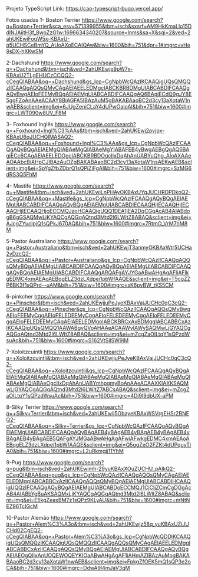 Projeto TypeScript
Link: https://cao-typescript-buqo.vercel.app/

Fotos usadas
1- Boston Terrier
https://www.google.com/search?q=Boston+Terrier&sca_esv=571399955&tbm=isch&sxsrf=AM9HkKmaLlo15DdlNJAiitH3f_8woZzG1w:1696634340207&source=lnms&sa=X&sqi=2&ved=2ahUKEwiFoqW5x-KBAxU-q5UCHSCeBmYQ_AUoAXoECAIQAw&biw=1600&bih=751&dpr=1#imgrc=vHe9sDX-hXKwSM

2-Dachshund
https://www.google.com/search?q=+Dachshund&tbm=isch&ved=2ahUKEwjp9pW7x-KBAxU2TLgEHUCzCCQQ2-cCegQIABAA&oq=+Dachshund&gs_lcp=CgNpbWcQAzIKCAAQigUQsQMQQzIICAAQgAQQsQMyCAgAEIAEELEDMgcIABCKBRBDMgUIABCABDIFCAAQgAQyBwgAEIoFEEMyBQgAEIAEMgUIABCABDIFCAAQgAQ6BAgjECdQ9gJY8E5ggFZoAnAAeACAAY8BiAGFA5IBAzAuM5gBAKABAaoBC2d3cy13aXotaW1nwAEB&sclient=img&ei=6JUgZeniCLaY4dUPwOaioAI&bih=751&biw=1600#imgrc=LWT090w8UV_F8M

3- Foxhound Inglês
https://www.google.com/search?q=+Foxhound+Ingl%C3%AAs&tbm=isch&ved=2ahUKEwj2pvjpx-KBAxU6qJUCHQlMASAQ2-cCegQIABAA&oq=+Foxhound+Ingl%C3%AAs&gs_lcp=CgNpbWcQAzIFCAAQgAQyBQgAEIAEMgQIABAeMgQIABAeMgYIABAFEB4yBwgAEBgQgAQ6BAgjECc6CAgAEIAEELEDOgcIABCKBRBDOgcIIxDqAhAnUABYuQhg_AloAXAAeAOAAbcBiAHpCJIBAzAuOZgBAKABAaoBC2d3cy13aXotaW1nsAEKwAEB&sclient=img&ei=SpYgZfbZDbrQ1sQPiZiFgAI&bih=751&biw=1600#imgrc=SzMG6dRS3Q5FhM

4- Mastife
https://www.google.com/search?q=+Mastife&tbm=isch&ved=2ahUKEwiLnPHAyOKBAxUYqJUCHRDPDkoQ2-cCegQIABAA&oq=+Mastife&gs_lcp=CgNpbWcQAzIFCAAQgAQyBQgAEIAEMgUIABCABDIFCAAQgAQyBQgAEIAEMgUIABCABDIECAAQHjIECAAQHjIECAAQHjIECAAQHjoECCMQJzoHCAAQigUQQ1DEA1jEA2DqCGgAcAB4AIABdogB6gGSAQMwLjKYAQCgAQGqAQtnd3Mtd2l6LWltZ8ABAQ&sclient=img&ei=AJcgZYucIpjQ1sQPkJ670AQ&bih=751&biw=1600#imgrc=7RtmO_VrM7hM8M

5-Pastor Australiano
https://www.google.com/search?q=+Pastor+Australiano&tbm=isch&ved=2ahUKEwjT3anmyOKBAxWtr5UCHa2vDzcQ2-cCegQIABAA&oq=+Pastor+Australiano&gs_lcp=CgNpbWcQAzIICAAQgAQQsQMyBQgAEIAEMgUIABCABDIFCAAQgAQyBQgAEIAEMgUIABCABDIFCAAQgAQyBQgAEIAEMgUIABCABDIFCAAQgARQAFgAYJYGaABwAHgAgAFliAFlkgEDMC4xmAEAoAEBqgELZ3dzLXdpei1pbWfAAQE&sclient=img&ei=T5cgZZP6BK3f1sQPrd--uAM&bih=751&biw=1600#imgrc=sK6pvBW_tKS5CM

6-pinkcher
https://www.google.com/search?q=+Pinscher&tbm=isch&ved=2ahUKEwjjuPeJyeKBAxVajJUCHc0qC3cQ2-cCegQIABAA&oq=+Pinscher&gs_lcp=CgNpbWcQAzIICAAQgAQQsQMyBwgAEIoFEEMyCggAEIoFELEDEEMyCggAEIoFELEDEEMyCggAEIoFELEDEEMyCggAEIoFELEDEEMyCAgAEIAEELEDMgoIABCKBRCxAxBDMggIABCABBCxAzIKCAAQigUQsQMQQ1AAWABgvQVoAHAAeACAAWyIAWySAQMwLjGYAQCgAQGqAQtnd3Mtd2l6LWltZ8ABAQ&sclient=img&ei=mZcgZaOILtqY1sQPzdWsuAc&bih=751&biw=1600#imgrc=S162VtSjlSW9jM

7-Xoloitzcuintli
https://www.google.com/search?q=+Xoloitzcuintli&tbm=isch&ved=2ahUKEwjjuPeJyeKBAxVajJUCHc0qC3cQ2-cCegQIABAA&oq=+Xoloitzcuintli&gs_lcp=CgNpbWcQAzIFCAAQgAQyBQgAEIAEMgQIABAeMgQIABAeMgQIABAeMgQIABAeMgQIABAeMgQIABAeMgQIABAeMgQIABAeOgcIIxDqAhAnUABYmhpgmyBoAnAAeACAAXKIAXKSAQMwLjGYAQCgAQGqAQtnd3Mtd2l6LWltZ7ABCsABAQ&sclient=img&ei=mZcgZaOILtqY1sQPzdWsuAc&bih=751&biw=1600#imgrc=4Dj9I9dbUX-aPM

8-Silky Terrier
https://www.google.com/search?q=+Silky+Terrier&tbm=isch&ved=2ahUKEwij5ObayeKBAxWSVrgEHSr2BNEQ2-cCegQIABAA&oq=+Silky+Terrier&gs_lcp=CgNpbWcQAzIFCAAQgAQyBQgAEIAEMgUIABCABDIFCAAQgAQyBAgAEB4yBAgAEB4yBAgAEB4yBAgAEB4yBAgAEB4yBAgAEB5QAFgAYJMGaABwAHgAgAFwiAFwkgEDMC4xmAEAoAEBqgELZ3dzLXdpei1pbWfAAQE&sclient=img&ei=Q5ggZeO2FZKt4dUPquyTiA0&bih=751&biw=1600#imgrc=L2uRkmgjj11YhM

9-Pug
https://www.google.com/search?q=pug&tbm=isch&ved=2ahUKEwimh-29yuKBAxXOuZUCHU_pAlkQ2-cCegQIABAA&oq=pug&gs_lcp=CgNpbWcQAzIICAAQgAQQsQMyCAgAEIAEELEDMggIABCABBCxAzIICAAQgAQQsQMyBQgAEIAEMgUIABCABDIHCAAQigUQQzIFCAAQgAQyBQgAEIAEMgUIABCABDoECCMQJ1CjCljZCmCgDGgAcAB4AIABbYgBuAKSAQMxLjKYAQCgAQGqAQtnd3Mtd2l6LWltZ8ABAQ&sclient=img&ei=E5kgZeaxBM7z1sQPz9KLyAU&bih=751&biw=1600#imgrc=mNtNEZ96TcIGcM

10-Pastor Alemão
https://www.google.com/search?q=+Pastor+Alem%C3%A3o&tbm=isch&ved=2ahUKEwjz58q_yuKBAxUZiJUCHd02CgEQ2-cCegQIABAA&oq=+Pastor+Alem%C3%A3o&gs_lcp=CgNpbWcQDDIKCAAQigUQsQMQQzIKCAAQigUQsQMQQzIICAAQgAQQsQMyCAgAEIAEELEDMggIABCABBCxAzIICAAQgAQQsQMyBQgAEIAEMgUIABCABDIFCAAQgAQyBQgAEIAEOgQIIxAnUOQEWOQEYKIOaABwAHgAgAF1iAHmAZIBAzAuMpgBAKABAaoBC2d3cy13aXotaW1nwAEB&sclient=img&ei=FpkgZfOEK5mQ1sQP3e2oCA&bih=751&biw=1600#imgrc=DdwA9l4mJaV3qM
